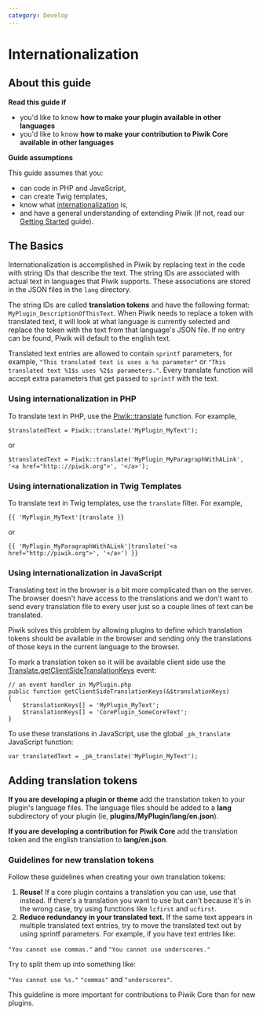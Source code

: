 ```yaml
---
category: Develop
---
```

# Internationalization

<!-- Meta (to be deleted)
Purpose:
- describe how to make plugins/contributions available in different languages,
- describe how to use internationalization in twig templates & in PHP code,
- describe how to create new translation keys (ie, reuse as much as possible),
- describe how plugin developers can use otrance (possible?)

Audience: plugin developers

Expected Result: 

Notes: 

What's missing? (stuff in my list that was not in when I wrote the 1st draft)
- plugin developers + otrance
-->

## About this guide

**Read this guide if**

* you'd like to know **how to make your plugin available in other languages**
* you'd like to know **how to make your contribution to Piwik Core available in other languages**

**Guide assumptions**

This guide assumes that you:

* can code in PHP and JavaScript,
* can create Twig templates,
* know what [internationalization](http://en.wikipedia.org/wiki/Internationalization_and_localization) is,
* and have a general understanding of extending Piwik (if not, read our [Getting Started](/guides/getting-started-part-1) guide).

## The Basics

Internationalization is accomplished in Piwik by replacing text in the code with string IDs that describe the text. The string IDs are associated with actual text in languages that Piwik supports. These associations are stored in the JSON files in the `lang` directory.

The string IDs are called **translation tokens** and have the following format: `MyPlugin_DescriptionOfThisText`. When Piwik needs to replace a token with translated text, it will look at what language is currently selected and replace the token with the text from that language's JSON file. If no entry can be found, Piwik will default to the english text.

Translated text entries are allowed to contain `sprintf` parameters, for example, `"This translated text is uses a %s parameter"` or `"This translated text %1$s uses %2$s parameters."`. Every translate function will accept extra parameters that get passed to `sprintf` with the text.

### Using internationalization in PHP

To translate text in PHP, use the [Piwik::translate](/api-reference/Piwik/Piwik#translate) function. For example,

    $translatedText = Piwik::translate('MyPlugin_MyText');

or

    $translatedText = Piwik::translate('MyPlugin_MyParagraphWithALink', '<a href="http:://piwik.org">', '</a>');

### Using internationalization in Twig Templates

To translate text in Twig templates, use the `translate` filter. For example,

    {{ 'MyPlugin_MyText'|translate }}

or

    {{ 'MyPlugin_MyParagraphWithALink'|translate('<a href="http://piwik.org">', '</a>') }}

### Using internationalization in JavaScript

Translating text in the browser is a bit more complicated than on the server. The browser doesn't have access to the translations and we don't want to send every translation file to every user just so a couple lines of text can be translated.

Piwik solves this problem by allowing plugins to define which translation tokens should be available in the browser and sending only the translations of those keys in the current language to the browser.

To mark a translation token so it will be available client side use the [Translate.getClientSideTranslationKeys](/api-reference/events#translategetclientsidetranslationkeys) event:

    // an event handler in MyPlugin.php
    public function getClientSideTranslationKeys(&$translationKeys)
    {
        $translationKeys[] = 'MyPlugin_MyText';
        $translationKeys[] = 'CorePlugin_SomeCoreText';
    }

To use these translations in JavaScript, use the global `_pk_translate` JavaScript function:

    var translatedText = _pk_translate('MyPlugin_MyText');

## Adding translation tokens

**If you are developing a plugin or theme** add the translation token to your plugin's language files. The language files should be added to a **lang** subdirectory of your plugin (ie, **plugins/MyPlugin/lang/en.json**).

**If you are developing a contribution for Piwik Core** add the translation token and the english translation to **lang/en.json**.

### Guidelines for new translation tokens

Follow these guidelines when creating your own translation tokens:

1. **Reuse!** If a core plugin contains a translation you can use, use that instead. If there's a translation you want to use but can't because it's in the wrong case, try using functions like `lcfirst` and `ucfirst`.
2. **Reduce redundancy in your translated text.** If the same text appears in multiple translated text entries, try to move the translated text out by using sprintf parameters. For example, if you have text entries like:

  `"You cannot use commas."`
  and `"You cannot use underscores."`

  Try to split them up into something like:

  `"You cannot use %s."`
  `"commas"`
  and `"underscores"`.

  This guideline is more important for contributions to Piwik Core than for new plugins.
